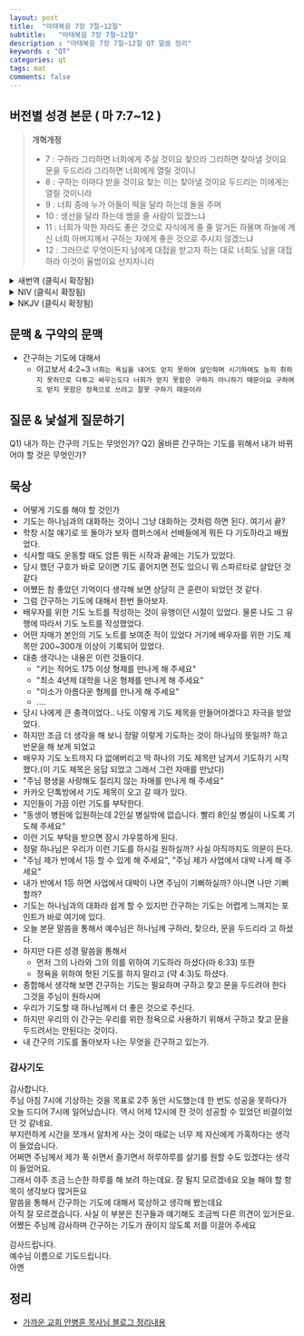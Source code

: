 ```yaml
---
layout: post
title:  "마태복음 7장 7절~12절"
subtitle:   "마태복음 7장 7절~12절"
description : "마태복음 7장 7절~12절 QT 말씀 정리"
keywords : "QT"
categories: qt
tags: mat
comments: false
---
```


## 버전별 성경 본문 ( 마 7:7~12 )

> **개혁개정**
>* 7 : 구하라 그리하면 너희에게 주실 것이요 찾으라 그리하면 찾아낼 것이요 문을 두드리라 그리하면 너희에게 열릴 것이니
>* 8 : 구하는 이마다 받을 것이요 찾는 이는 찾아낼 것이요 두드리는 이에게는 열릴 것이니라
>* 9 : 너희 중에 누가 아들이 떡을 달라 하는데 돌을 주며
>* 10 : 생선을 달라 하는데 뱀을 줄 사람이 있겠느냐
>* 11 : 너희가 악한 자라도 좋은 것으로 자식에게 줄 줄 알거든 하물며 하늘에 계신 너희 아버지께서 구하는 자에게 좋은 것으로 주시지 않겠느냐
>* 12 : 그러므로 무엇이든지 남에게 대접을 받고자 하는 대로 너희도 남을 대접하라 이것이 율법이요 선지자니라

<details>
<summary> 새번역 (클릭시 확장됨)</summary>
<div markdown="1">

>* 7 : "구하여라, 그리하면 하나님께서 너희에게 주실 것이다. 찾아라, 그리하면 너희가 찾을 것이다. 문을 두드려라, 그리하면 하나님께서 너희에게 열어 주실 것이다.
>* 8 : 구하는 사람마다 얻을 것이요, 찾는 사람마다 찾을 것이요, 문을 두드리는 사람에게 열어 주실 것이다.
>* 9 : 너희 가운데서 아들이 빵을 달라고 하는데 돌을 줄 사람이 어디에 있으며,
>* 10 : 생선을 달라고 하는데 뱀을 줄 사람이 어디에 있겠느냐?
>* 11 : 너희가 악해도 너희 자녀에게 좋은 것을 줄 줄 알거든, 하물며 하늘에 계신 너희 아버지께서, 구하는 사람에게 좋은 것을 주지 아니하시겠느냐?"
>* 12 : "그러므로 너희는 무엇이든지, 남에게 대접을 받고자 하는 대로, 너희도 남을 대접하여라. 이것이 율법과 예언서의 본뜻이다."
</div>
</details>

<details>
<summary> NIV (클릭시 확장됨)</summary>
<div markdown="1">

>* 7 : “Ask and it will be given to you; seek and you will find; knock and the door will be opened to you.
>* 8 : For everyone who asks receives; the one who seeks finds; and to the one who knocks, the door will be opened.
>* 9 : “Which of you, if your son asks for bread, will give him a stone?
>* 10 : Or if he asks for a fish, will give him a snake?
>* 11 : If you, then, though you are evil, know how to give good gifts to your children, how much more will your Father in heaven give good gifts to those who ask him!
>* 12 : So in everything, do to others what you would have them do to you, for this sums up the Law and the Prophets.
</div>
</details>

<details>
<summary> NKJV (클릭시 확장됨)</summary>
<div markdown="1">

>* 7 : “Ask, and it will be given to you; seek, and you will find; knock, and it will be opened to you.
>* 8 : For everyone who asks receives, and he who seeks finds, and to him who knocks it will be opened.
>* 9 : Or what man is there among you who, if his son asks for bread, will give him a stone?
>* 10 : Or if he asks for a fish, will he give him a serpent?
>* 11 : If you then, being evil, know how to give good gifts to your children, how much more will your Father who is in heaven give good things to those who ask Him!
>* 12 : Therefore, whatever you want men to do to you, do also to them, for this is the Law and the Prophets.
</div>
</details>

## 문맥 & 구약의 문맥 

* 간구하는 기도에 대해서
    - 야고보서 4:2~3
    `너희는 욕심을 내어도 얻지 못하여 살인하며 시기하여도 능히 취하지 못하므로 다투고 싸우는도다 너희가 얻지 못함은 구하지 아니하기 때문이요 구하여도 받지 못함은 정욕으로 쓰려고 잘못 구하기 때문이라 `

## 질문 & 낯설게 질문하기

Q1) 내가 하는 간구의 기도는 무엇인가?
Q2) 올바른 간구하는 기도를 위해서 내가 바뀌어야 할 것은 무엇인가?

## 묵상
 
* 어떻게 기도를 해야 할 것인가 
* 기도는 하나님과의 대화하는 것이니 그냥 대화하는 것처럼 하면 된다. 여기서 끝?
* 학창 시절 얘기로 또 돌아가 보자 캠퍼스에서 선배들에게 뭐든 다 기도하라고 배웠었다. 
* 식사할 때도 운동할 때도 암튼 뭐든 시작과 끝에는 기도가 있었다. 
* 당시 했던 구호가 바로 모이면 기도 흩어지면 전도 있으니 뭐 스파르타로 살았던 것 같다
* 어쨌든 참 좋았던 기억이다 생각해 보면 상당히 큰 훈련이 되었던 것 같다. 
* 그럼 간구하는 기도에 대해서 한번 돌아보자. 
* 배우자를 위한 기도 노트를 작성하는 것이 유행이던 시절이 있었다. 물론 나도 그 유행에 따라서 기도 노트를 작성했었다.
* 어떤 자매가 본인의 기도 노트를 보여준 적이 있었다 거기에 배우자를 위한 기도 제목만 200~300개 이상이 기록되어 있었다.
* 대충 생각나는 내용은 이런 것들이다.
    - "키는 적어도 175 이상 형제를 만나게 해 주세요"
    - "최소 4년제 대학을 나온 형제를 만나게 해 주세요"
    - "미소가 아름다운 형제를 만나게 해 주세요"
    - ....
* 당시 나에게 큰 충격이었다.. 나도 이렇게 기도 제목을 만들어야겠다고 자극을 받았었다.
* 하지만 조금 더 생각을 해 보니 정말 이렇게 기도하는 것이 하나님의 뜻일까? 하고 반문을 해 보게 되었고 
* 배우자 기도 노트까지 다 없애버리고 딱 하나의 기도 제목만 남겨서 기도하기 시작했다.(이 기도 제목은 응답 되었고 그래서 그런 자매를 만났다)
* "주님 평생을 사랑해도 질리지 않는 자매를 만나게 해 주세요" 
* 카카오 단톡방에서 기도 제목이 오고 갈 때가 있다.
* 지인들이 가끔 이런 기도를 부탁한다. 
* "동생이 병원에 입원하는데 2인실 병실밖에 없습니다. 빨리 8인실 병실이 나도록 기도해 주세요"
* 이런 기도 부탁을 받으면 잠시 갸우뚱하게 된다.
* 정말 하나님은 우리가 이런 기도를 하시길 원하실까? 사실 아직까지도 의문이 든다.
* "주님 제가 반에서 1등 할 수 있게 해 주세요", "주님 제가 사업에서 대박 나게 해 주세요"
* 내가 반에서 1등 하면 사업에서 대박이 나면 주님이 기뻐하실까? 아니면 나만 기뻐할까?
* 기도는 하나님과의 대화라 쉽게 할 수 있지만 간구하는 기도는 어렵게 느껴지는 포인트가 바로 여기에 있다.
* 오늘 본문 말씀을 통해서 예수님은 하나님께 구하라, 찾으라, 문을 두드리라 고 하셨다.
* 하지만 다른 성경 말씀을 통해서 
    - 먼저 그의 나라와 그의 의를 위하여 기도하라 하셨다(마 6:33) 또한 
    - 정욕을 위하여 헛된 기도를 하지 말라고 (약 4:3)도 하셨다.
* 종합해서 생각해 보면 간구하는 기도는 필요하며 구하고 찾고 문을 두드려야 한다 그것을 주님이 원하시며
* 우리가 기도할 때 하나님께서 더 좋은 것으로 주신다.
* 하지만 우리의 이 간구는 우리를 위한 정욕으로 사용하기 위해서 구하고 찾고 문을 두드려서는 안된다는 것이다.
* 내 간구의 기도를 돌아보자 나는 무엇을 간구하고 있는가.

### 감사기도

감사합니다.  
주님 아침 7시에 기상하는 것을 목표로 2주 동안 시도했는데 한 번도 성공을 못하다가  
오늘 드디어 7시에 일어났습니다. 역시 어제 12시에 잔 것이 성공할 수 있었던 비결이었던 것 같네요.   
부지런하게 시간을 쪼개서 알차게 사는 것이 때로는 너무 제 자신에게 가혹하다는 생각이 들었습니다.  
어쩌면 주님께서 제가 푹 쉬면서 즐기면서 하루하루를 살기를 원할 수도 있겠다는 생각이 들었어요.  
그래서 야주 조금 느슨한 하루를 해 보려 하는데요. 잘 될지 모르겠네요 오늘 해야 할 항목이 생각보다 많거든요  
말씀을 통해서 간구하는 기도에 대해서 묵상하고 생각해 봤는데요   
아직 잘 모르겠습니다. 사실 이 부분은 친구들과 얘기해도 조금씩 다른 의견이 있거든요.  
어쨌든 주님께 감사하며 간구하는 기도가 끊이지 않도록 저를 이끌어 주세요  

감사드립니다.  
예수님 이름으로 기도드립니다.  
아멘  


## 정리
* [가까운 교회 안병훈 목사님 블로그 정리내용](https://blog.naver.com/tolerance2018)


